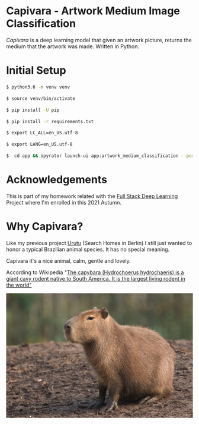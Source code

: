 Capivara - Artwork Medium Image Classification
=====================================

*Capivara* is a deep learning model that given an artwork picture, returns the medium that the artwork was made. Written in Python. 

Initial Setup
=====================================

```bash
$ python3.6 -m venv venv
```

```bash
$ source venv/bin/activate
```

```bash
$ pip install -U pip
```

```bash
$ pip install -r requirements.txt
```

```bash
$ export LC_ALL=en_US.utf-8
```

```bash
$ export LANG=en_US.utf-8
```

```bash
$  cd app && opyrator launch-ui app:artwork_medium_classification --port 8051
```


Acknowledgements
=====================================
This is part of my homework related with the [Full Stack Deep Learning](https://fullstackdeeplearning.com/) Project where I'm enrolled in this 2021 Autumn.


Why Capivara?
=====================================
Like my previous project [Urutu](https://github.com/fclesio/urutu-rent-home) (Search Homes in Berlin) I still just wanted to honor a typical Brazilian animal species. It has no special meaning. 

Capivara it's a nice animal, calm, gentle and lovely. 

According to Wikipedia "[The capybara (Hydrochoerus hydrochaeris) is a giant cavy rodent native to South America. It is the largest living rodent in the world"](https://en.wikipedia.org/wiki/Capybara)

![alt text](images/capivara.png?raw=true "Capivara")